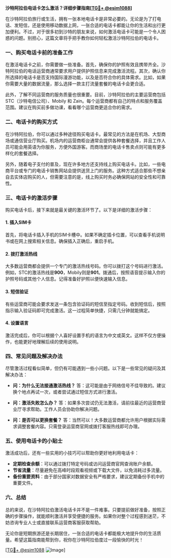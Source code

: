 **沙特阿拉伯电话卡怎么激活？详细步骤指南[[TG💪+ @esim1088](https://t.me/s/esim1088)]**

在沙特阿拉伯旅行或生活，拥有一张本地电话卡是非常必要的。无论是为了打电话、发短信，还是使用移动数据上网，一张合适的电话卡都能让你的生活和出行更加便利。不过，对于很多初到沙特的朋友来说，如何激活电话卡可能是一个令人困惑的问题。别担心，这篇文章将手把手教你如何轻松激活沙特阿拉伯的电话卡。

### **一、购买电话卡前的准备工作**

在激活电话卡之前，你需要做一些准备。首先，确保你的护照有效且携带齐全。沙特阿拉伯的电话运营商通常要求用户提供护照信息来完成激活流程。其次，确认你所选择的电话卡是否支持国际漫游功能，以及是否符合你的具体需求。比如，如果你需要大量的数据流量，那么选择一款主打流量套餐的电话卡会更合适。

此外，了解不同运营商的服务质量也很重要。目前，沙特阿拉伯的主要运营商包括STC（沙特电信公司）、Mobily 和 Zain。每个运营商都有自己的特点和服务覆盖范围。建议在购买前多做功课，看看哪个运营商更适合你的需求。

### **二、电话卡的购买方式**

在沙特阿拉伯，你可以通过多种途径购买电话卡。最常见的方法是在机场、大型商场或通信营业厅购买。机场内的运营商柜台通常会提供各种套餐选择，并且工作人员可能会用英语为你服务，方便外国游客。而商场里的电话卡售卖点则可能有更多样化的套餐选择。

另外，随着电子支付的普及，现在许多地方还支持线上购买电话卡。比如，一些电商平台或专门的电话卡销售网站会提供送货上门的服务。这种方式适合那些不想亲自去实体店购买的人，但需要注意的是，线上购买时务必确保网站的安全性和可靠性。

### **三、电话卡的激活步骤**

购买电话卡后，接下来就是最关键的激活环节了。以下是详细的激活步骤：

#### **1. 插入SIM卡**
首先，将电话卡插入手机的SIM卡槽中。如果不确定插卡位置，可以查看手机说明书或在网上搜索相关信息。确保插入正确后，重启手机。

#### **2. 拨打激活热线**
大多数运营商都会提供一个专门的激活热线号码。你可以拨打这个号码进行激活。例如，STC的激活热线是**900**，Mobily则是**901**。拨通后，按照语音提示输入你的护照号码或其他个人信息。记得准备好护照以便快速输入信息。

#### **3. 短信验证**
有些运营商可能会要求发送一条包含验证码的短信至指定号码。收到短信后，按照指示输入验证码即可完成激活。这一过程简单快捷，只需几分钟就能搞定。

#### **4. 设置语言**
激活完成后，你可以根据个人喜好设置手机的语言为中文或英文。这样不仅方便操作，也能更好地理解后续的使用说明。

### **四、常见问题及解决办法**

尽管激活过程看似简单，但仍有可能遇到一些小问题。以下是一些常见的疑问及其解决办法：

- **问：为什么无法接通激活热线？**
  答：这可能是由于网络信号不佳导致的。建议换个地点再试一次，或者尝试通过短信方式进行激活。

- **问：激活失败怎么办？**
  答：如果多次尝试仍无法激活，请前往最近的运营商营业厅寻求帮助。工作人员会协助你解决问题。

- **问：是否可以更换套餐？**
  答：当然可以！大多数运营商都允许用户根据实际需求调整套餐内容。只需登录运营商官网或拨打客服热线即可办理。

### **五、使用电话卡的小贴士**

激活成功后，还有一些实用的小技巧可以帮助你更好地利用电话卡：

- **定期检查余额**：可以通过拨打特定号码或访问运营商官网查询账户余额。
- **节省流量**：尽量避免在高峰时段观看视频或下载大文件，以免消耗过多流量。
- **备份重要资料**：由于部分国家对数据安全有严格要求，建议定期备份手机中的重要文件。

### **六、总结**

总的来说，在沙特阿拉伯激活电话卡并不是一件难事。只要提前做好准备，按照正确的步骤操作，就能顺利激活并享受便捷的服务。如果你对整个过程感到迷茫，不妨咨询专业人士或直接联系运营商客服获取帮助。

无论你是短期旅游还是长期居住，一张合适的电话卡都能极大地提升你的生活质量。希望这篇指南能帮到你，祝你在沙特阿拉伯度过一段愉快的时光！

[[TG💪+ @esim1088](https://t.me/s/esim1088) ![Image](https://i.postimg.cc/4NQfJmqS/Snipaste-2025-05-13-00-14-12.png)]
